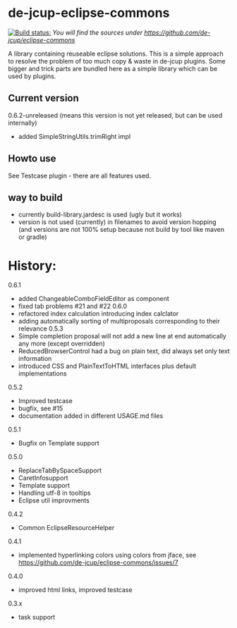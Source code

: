# de-jcup-eclipse-commons
[![Build status:](https://travis-ci.org/de-jcup/eclipse-commons.svg?branch=master)](https://travis-ci.org/de-jcup/eclipse-commons)
*You will find the sources under https://github.com/de-jcup/eclipse-commons*

A library containing reuseable eclipse solutions. This is a simple approach to resolve the
problem of too much copy & waste in de-jcup plugins. Some bigger and trick parts are bundled 
here as a simple library which can be used by plugins.

## Current version
0.6.2-unreleased (means this version is not yet released, but can be used internally)
- added SimpleStringUtils.trimRight impl

## Howto use
See Testcase plugin - there are all features used.

## way to build
- currently build-library.jardesc is used (ugly but it works)
- version is not used (currently) in filenames to avoid version hopping (and versions
  are not 100% setup because not build by tool like maven or gradle)


# History:
0.6.1
- added ChangeableComboFieldEditor as component
- fixed tab problems #21 and #22
0.6.0 
- refactored index calculation
  introducing index calclator
- adding automatically sorting of multiproposals
  corresponding to their relevance
0.5.3
- Simple completion proposal will not add a new line at end automatically any more (except overridden)
- ReducedBrowserControl had a bug on plain text, did always set only text information
- introduced CSS and PlainTextToHTML interfaces plus default implementations


0.5.2 
- Improved testcase
- bugfix, see #15
- documentation added in different USAGE.md files

0.5.1
- Bugfix on Template support

0.5.0
- ReplaceTabBySpaceSupport
- CaretInfosupport
- Template support
- Handling utf-8 in tooltips
- Eclipse util improvments

0.4.2
- Common EclipseResourceHelper

0.4.1 
- implemented hyperlinking colors using colors from jface, see https://github.com/de-jcup/eclipse-commons/issues/7

0.4.0
- improved html links, improved testcase

0.3.x
- task support


